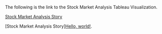 The following is the link to the Stock Market Analysis Tableau Visualization.

[Stock Market Analysis Story](https://public.tableau.com/app/profile/tham.jay.shen/viz/StockMarketAnalysis_16577688695320/Story1)


[Stock Market Analysis Story]<a href="[http://example.com](https://public.tableau.com/app/profile/tham.jay.shen/viz/StockMarketAnalysis_16577688695320/Story1)/" target="_blank">Hello, world!</a>.
